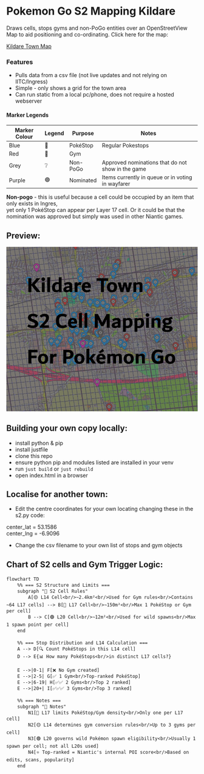 # Pokemon Go S2 Mapping Kildare

Draws cells, stops gyms and non-PoGo entities over an OpenStreetView  
Map to aid positioning and co-ordinating. Click here for the map:  


[Kildare Town Map](https://gsmitheidw.github.io/pogo-s2-kildare/)


### Features
- Pulls data from a csv file (not live updates and not relying on IITC/Ingress)
- Simple - only shows a grid for the town area
- Can run static from a local pc/phone, does not require a hosted webserver


#### Marker Legends


| Marker Colour | Legend | Purpose   | Notes                                             |
| ------------- | ------ | --------- | ------------------------------------------------- |
| Blue          | 🔵     | PokéStop  | Regular Pokestops                                 |
| Red           | 🔴     | Gym       |                                                   | 
| Grey          | ❔     | Non-PoGo  | Approved nominations that do not show in the game |
| Purple        | 🟣     | Nominated | Items currently in queue or in voting in wayfarer |

**Non-pogo** - this is useful because a cell could be occupied by an item that only exists in Ingres,  
yet only 1 PokéStop can appear per Layer 17 cell. Or it could be that the nomination was approved
but simply was used in other Niantic games.

## Preview:
![map preview](pogo-kildare.png)


## Building your own copy locally:

- install python & pip
- install justfile
- clone this repo
- ensure python pip and modules listed are installed in your venv
- run ```just build``` or ```just rebuild```
- open index.html in a browser

## Localise for another town:

- Edit the centre coordinates for your own locating changing these in the s2.py code:   


center_lat = 53.1586  
center_lng = -6.9096  


- Change the csv filename to your own list of stops and gym objects 


## Chart of S2 cells and Gym Trigger Logic:


```mermaid
flowchart TD
    %% === S2 Structure and Limits ===
    subgraph "🧱 S2 Cell Rules"
        A[🟡 L14 Cell<br/>~2.4km²<br/>Used for Gym rules<br/>Contains ~64 L17 cells] --> B[🔵 L17 Cell<br/>~150m²<br/>Max 1 PokéStop or Gym per cell]
        B --> C[🟢 L20 Cell<br/>~12m²<br/>Used for wild spawns<br/>Max 1 spawn point per cell]
    end

    %% === Stop Distribution and L14 Calculation ===
    A --> D[🔍 Count PokéStops in this L14 cell]
    D --> E{📊 How many PokéStops<br/>in distinct L17 cells?}

    E -->|0-1| F[❌ No Gym created]
    E -->|2-5| G[✅ 1 Gym<br/>Top-ranked PokéStop]
    E -->|6-19| H[✅✅ 2 Gyms<br/>Top 2 ranked]
    E -->|20+| I[✅✅✅ 3 Gyms<br/>Top 3 ranked]

    %% === Notes ===
    subgraph "📝 Notes"
        N1[🔵 L17 limits PokéStop/Gym density<br/>Only one per L17 cell]
        N2[🟡 L14 determines gym conversion rules<br/>Up to 3 gyms per cell]
        N3[🟢 L20 governs wild Pokémon spawn eligibility<br/>Usually 1 spawn per cell; not all L20s used]
        N4[⭐ Top-ranked = Niantic's internal POI score<br/>Based on edits, scans, popularity]
    end
```

